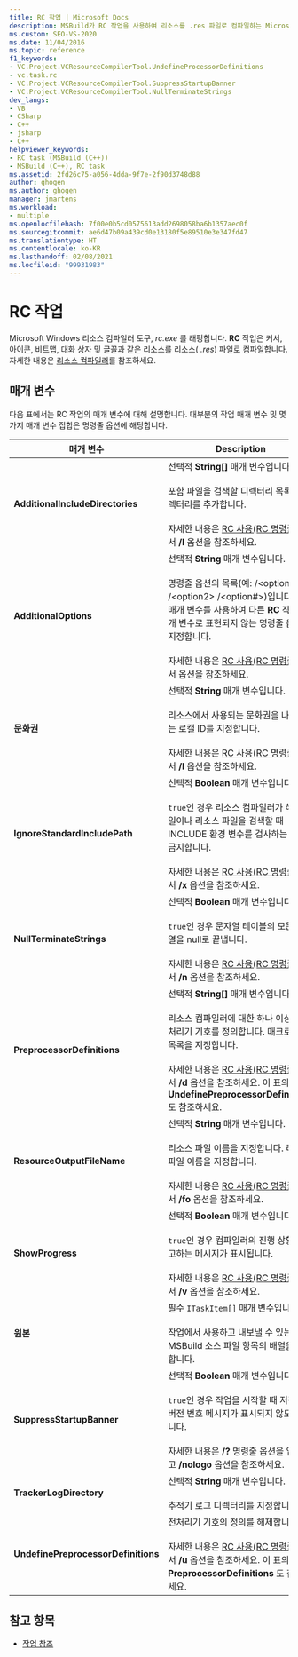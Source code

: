 ```yaml
---
title: RC 작업 | Microsoft Docs
description: MSBuild가 RC 작업을 사용하여 리소스를 .res 파일로 컴파일하는 Microsoft Windows 리소스 컴파일러 도구 rc.exe를 래핑하는 방법을 알아봅니다.
ms.custom: SEO-VS-2020
ms.date: 11/04/2016
ms.topic: reference
f1_keywords:
- VC.Project.VCResourceCompilerTool.UndefineProcessorDefinitions
- vc.task.rc
- VC.Project.VCResourceCompilerTool.SuppressStartupBanner
- VC.Project.VCResourceCompilerTool.NullTerminateStrings
dev_langs:
- VB
- CSharp
- C++
- jsharp
- C++
helpviewer_keywords:
- RC task (MSBuild (C++))
- MSBuild (C++), RC task
ms.assetid: 2fd26c75-a056-4dda-9f7e-2f90d3748d88
author: ghogen
ms.author: ghogen
manager: jmartens
ms.workload:
- multiple
ms.openlocfilehash: 7f00e0b5cd0575613add2698058ba6b1357aec0f
ms.sourcegitcommit: ae6d47b09a439cd0e13180f5e89510e3e347fd47
ms.translationtype: HT
ms.contentlocale: ko-KR
ms.lasthandoff: 02/08/2021
ms.locfileid: "99931983"
---
```

# <a name="rc-task"></a>RC 작업

Microsoft Windows 리소스 컴파일러 도구, *rc.exe* 를 래핑합니다. **RC** 작업은 커서, 아이콘, 비트맵, 대화 상자 및 글꼴과 같은 리소스를 리소스( *.res*) 파일로 컴파일합니다. 자세한 내용은 [리소스 컴파일러](/windows/desktop/menurc/resource-compiler)를 참조하세요.

## <a name="parameters"></a>매개 변수

 다음 표에서는 RC 작업의 매개 변수에 대해 설명합니다. 대부분의 작업 매개 변수 및 몇 가지 매개 변수 집합은 명령줄 옵션에 해당합니다.

|매개 변수|Description|
|---------------|-----------------|
|**AdditionalIncludeDirectories**|선택적 **String[]** 매개 변수입니다.<br /><br /> 포함 파일을 검색할 디렉터리 목록에 디렉터리를 추가합니다.<br /><br /> 자세한 내용은 [RC 사용(RC 명령줄)](/windows/win32/menurc/using-rc-the-rc-command-line-)에서 **/I** 옵션을 참조하세요.|
|**AdditionalOptions**|선택적 **String** 매개 변수입니다.<br /><br /> 명령줄 옵션의 목록(예: /\<option1> /\<option2> /\<option#>)입니다. 이 매개 변수를 사용하여 다른 **RC** 작업 매개 변수로 표현되지 않는 명령줄 옵션을 지정합니다.<br /><br /> 자세한 내용은 [RC 사용(RC 명령줄)](/windows/win32/menurc/using-rc-the-rc-command-line-)에서 옵션을 참조하세요.|
|**문화권**|선택적 **String** 매개 변수입니다.<br /><br /> 리소스에서 사용되는 문화권을 나타내는 로캘 ID를 지정합니다.<br /><br /> 자세한 내용은 [RC 사용(RC 명령줄)](/windows/win32/menurc/using-rc-the-rc-command-line-)에서 **/l** 옵션을 참조하세요.|
|**IgnoreStandardIncludePath**|선택적 **Boolean** 매개 변수입니다.<br /><br /> `true`인 경우 리소스 컴파일러가 헤더 파일이나 리소스 파일을 검색할 때 INCLUDE 환경 변수를 검사하는 것을 금지합니다.<br /><br /> 자세한 내용은 [RC 사용(RC 명령줄)](/windows/win32/menurc/using-rc-the-rc-command-line-)에서 **/x** 옵션을 참조하세요.|
|**NullTerminateStrings**|선택적 **Boolean** 매개 변수입니다.<br /><br /> `true`인 경우 문자열 테이블의 모든 문자열을 null로 끝냅니다.<br /><br /> 자세한 내용은 [RC 사용(RC 명령줄)](/windows/win32/menurc/using-rc-the-rc-command-line-)에서 **/n** 옵션을 참조하세요.|
|**PreprocessorDefinitions**|선택적 **String[]** 매개 변수입니다.<br /><br /> 리소스 컴파일러에 대한 하나 이상의 전처리기 기호를 정의합니다. 매크로 기호 목록을 지정합니다.<br /><br /> 자세한 내용은 [RC 사용(RC 명령줄)](/windows/win32/menurc/using-rc-the-rc-command-line-)에서 **/d** 옵션을 참조하세요. 이 표의 **UndefinePreprocessorDefinitions** 도 참조하세요.|
|**ResourceOutputFileName**|선택적 **String** 매개 변수입니다.<br /><br /> 리소스 파일 이름을 지정합니다. 리소스 파일 이름을 지정합니다.<br /><br /> 자세한 내용은 [RC 사용(RC 명령줄)](/windows/win32/menurc/using-rc-the-rc-command-line-)에서 **/fo** 옵션을 참조하세요.|
|**ShowProgress**|선택적 **Boolean** 매개 변수입니다.<br /><br /> `true`인 경우 컴파일러의 진행 상황을 보고하는 메시지가 표시됩니다.<br /><br /> 자세한 내용은 [RC 사용(RC 명령줄)](/windows/win32/menurc/using-rc-the-rc-command-line-)에서 **/v** 옵션을 참조하세요.|
|**원본**|필수 `ITaskItem[]` 매개 변수입니다.<br /><br /> 작업에서 사용하고 내보낼 수 있는 MSBuild 소스 파일 항목의 배열을 정의합니다.|
|**SuppressStartupBanner**|선택적 **Boolean** 매개 변수입니다.<br /><br /> `true`인 경우 작업을 시작할 때 저작권과 버전 번호 메시지가 표시되지 않도록 합니다.<br /><br /> 자세한 내용은 **/?** 명령줄 옵션을 입력하고 **/nologo** 옵션을 참조하세요.|
|**TrackerLogDirectory**|선택적 **String** 매개 변수입니다.<br /><br /> 추적기 로그 디렉터리를 지정합니다.|
|**UndefinePreprocessorDefinitions**|전처리기 기호의 정의를 해제합니다.<br /><br /> 자세한 내용은 [RC 사용(RC 명령줄)](/windows/win32/menurc/using-rc-the-rc-command-line-)에서 **/u** 옵션을 참조하세요. 이 표의 **PreprocessorDefinitions** 도 참조하세요.|

## <a name="see-also"></a>참고 항목

- [작업 참조](../msbuild/msbuild-task-reference.md)
